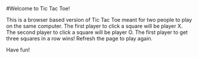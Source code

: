 #Welcome to Tic Tac Toe!

This is a browser based version of Tic Tac Toe meant for two people to play on the same computer. The first player to click a square will be player X. The second player to click a square will be player O. The first player to get three squares in a row wins! Refresh the page to play again. 

Have fun!